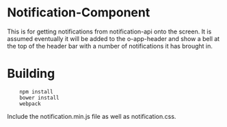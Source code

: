 # Notification-Component

This is for getting notifications from notification-api onto the screen.  It is assumed eventually it will be added to the o-app-header and show a bell at the top of the header bar with a number of notifications it has brought in.

# Building
```
	npm install
	bower install
	webpack
```

Include the notification.min.js file as well as notification.css.  
